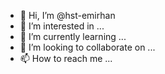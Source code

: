 - 👋 Hi, I’m @hst-emirhan
- 👀 I’m interested in ...
- 🌱 I’m currently learning ...
- 💞️ I’m looking to collaborate on ...
- 📫 How to reach me ...

<!---
hst-emirhan/hst-emirhan is a ✨ special ✨ repository because its `README.md` (this file) appears on your GitHub profile.
You can click the Preview link to take a look at your changes.
--->
